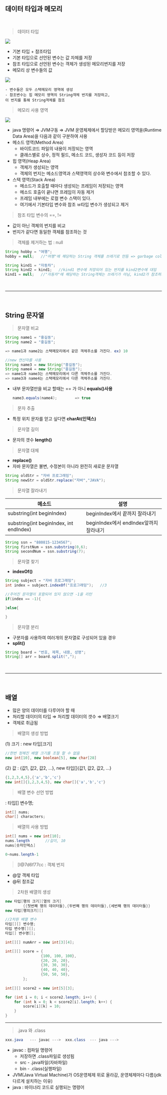 ## 데이터 타입과 메모리

<br>

> 데이터 타입
> 
<img src="https://img1.daumcdn.net/thumb/R1280x0/?scode=mtistory2&fname=https://t1.daumcdn.net/cfile/tistory/21321F34586F19FD07"/>

- 기본 타입 + 참조타입
- 기본 타입으로 선언된 변수는 값 자체를 저장
- 참조 타입으로 선언된 변수는 객체가 생성된 메모리번지를 저장
- 메모리 상 변수들의 값
    
<img src="https://img1.daumcdn.net/thumb/R1280x0/?scode=mtistory2&fname=https://t1.daumcdn.net/cfile/tistory/25776B3D586F1B3816"/>
    
    - 변수들은 모두 스택메모리 영역에 생성
    - 참조변수는 힙 메모리 영역의 String객체 번지를 저장하고,
    이 번지를 통해 String객체를 참조

> 메모리 사용 영역
> 
<img src="https://user-images.githubusercontent.com/42092864/161595316-4a99d9cc-ba06-4b84-bd97-40fdde983139.png"/>

- java 명령어 ⇒ JVM구동 ⇒ JVM 운영체제에서 할당받은 메모리 영역을(Runtime Data Area)을 다음과 같이 구분하여 사용
- 메소드 영역(Method Area)
    - 바이트코드 파일의 내용이 저장되는 영역
    - 클래스별로 상수, 정적 필드, 메소드 코드, 생성자 코드 등이 저장
- 힙 영역(Heap Area)
    - 객체가 생성되는 영역
    - 객체의 번지는 메소드영역과 스택영역의 상수와 변수에서 참조할 수 있다.
- 스택 영역(Stack Area)
    - 메소드가 호출할 때마다 생성되는 프레임이 저장되는 영역
    - 메소드 호출이 끝나면 프레임이 자동 제거
    - 프레임 내부에는 로컬 변수 스택이 있다.
    - 여기에서 기본타입 변수와 참조 ㅂ타입 변수가 생성되고 제거

> 참조 타입 변수의 ==, !=
> 
- 값이 아닌 객체의 번지를 비교
- 번지가 같다면 동일한 객체를 참조하는 것

> 객체를 제거하는 법 : null
> 

```java
String hobby = "여행";
hobby = null;   //"여행"에 해당하는 String 객체를 쓰레기로 만듬 => garbage collector를 실행시켜 자동으로 제거

String kind1 = "자동차";
String kind2 = kind1;   //kind1 변수에 저장되어 있는 번지를 kind2변수에 대임
kind1 = null;   //"자동차"에 해당하는 String객체는 쓰레기가 아님, kind2가 참조하고 있기 때문
```
<br>

---
<br>

## String 문자열

> 문자열 비교
> 

```java
String name1 = "홍길동";
String name2 = "홍길동";

=> name1과 name2는 스택메모리에서 같은 객체주소를 가진다. ex) 10

//new 연산자를 사용
String name3 = new String("홍길동");
String name4 = new String("홍길동");
=> name1과 name3는 스택메모리에서 다른 객체주소를 가진다.
=> name3과 name4는 스택메모리에서 다른 객체주소를 가진다.
```

- 내부 문자열만을 비교 할때는 == 가 아니 **equals()사용**
    
    ```java
    name3.equals(name4);        => true
    ```
    

> 문자 추출
> 
- 특정 위치 문자를 얻고 싶다면 **charAt(인덱스)**

> 문자열 길이
> 
- 문자의 갯수 **length()**

> 문자열 대체
> 
- **replace()**
- 자바 문자열은 불변, 수정본이 아니라 완전히 새로운 문자열

```java
String oldStr = "자바 프로그래밍";
String newStr = oldStr.replace("자바","JAVA");
```

> 문자열 잘라내기
> 

| 메소드 | 설명 |
| --- | --- |
| substring(int beginIndex) | beginIndex에서 끝까지 잘라내기 |
| substring(int beginIndex, int endIndex) | beginIndex에서 endIndex앞까지 잘라내기 |

```java
String ssn = "880815-1234567";
String firstNum = ssn.substring(0,6);
String secondNum = ssn.substring(7);
```

> 문자열 찾기
> 
- **indexOf()**

```java
String subject = "자바 프로그래밍";
int index = subject.indexOf("프로그래밍");   //3

//주어진 문자열이 포함되어 있지 않으면 -1을 리턴
if(index == -1){

}else{

}
```

> 문자열 분리
> 
- 구분자를 사용하여 여러개의 문자열로 구성되어 있을 경우
- **split()**

```java
String board = "번호, 제목, 내용, 성명";
String[] arr = board.split(",");
```
<br>

---
<br>

## 배열

- 많은 양의 데이터를 다루어야 할 때
- 처리할 데이터의 타입 ⇒ 처리할 데이터의 갯수 ⇒ 배열크기
- 객체로 취급됨

> 배열의 생성 방법
> 

(1) 크기 : new 타입[크기]

```java
//한번 정해진 배열 크기를 조절 할 수 없음
new int[10], new boolean[5], new char[28]
```

(2) 값 : {값1, 값2, 값2, …}, new 타입[]{값1, 값2, 값2, …}

```java
{1,2,3,4,5},{'a','b','c'}
new int[]{1,2,3,4,5}, new char[]{'a','b','c'}
```

> 배열 변수 선언 방법
> 

: 타입[] 변수명;

```java
int[] nums;
char[] characters;
```

> 배열의 사용 방법
> 

```java
int[] nums = new int[10];
nums.length       //길이, 10
nums[숫자인덱스]

0~nums.length-1
```

> [I@7d6f77cc : 객체 번지
> 
- @앞 객체 타입
- @뒤 참조값

> 2차원 배열의 생성
> 

```java
new 타입[행의 크기][열의 크기]
		{{첫번째 행의 데이터들},{두번째 행의 데이터들},{세번째 행의 데이터들}}
new 타입[행의크기][]

//2차원 배열 변수
타입[][] 변수명;
타입 변수명[][];
타입[] 변수명[];

int[][] numArr = new int[3][4];

int[][] score = {
				{100, 100, 100},
				{20, 20, 20},
				{30, 30, 30},
				{40, 40, 40},
				{50, 50, 50},
		};
		
int[][] score2 = new int[5][3];

for (int i = 0; i < score2.length; i++) {
	for (int k = 0; k < score2[i].length; k++) {
		score[i][k] = 10;
	}
}

```

---

> .java 와 .class
> 

```java
xxx.java   --- javac --->  xxx.class  --- java ---> 
```

- javac : 컴파일 명령어
    - 저장하면 .class파일로 생성됨
    - src - .java파일(자바파일)
    - bin - .class(실행파일)
- JVM(Java Virtual Machine)가 OS운영체제 위로 올라감, 운영체제마다 다름(jdk다르게 설치하는 이유)
- java : 바이너리 코드로 실행되는 명령어